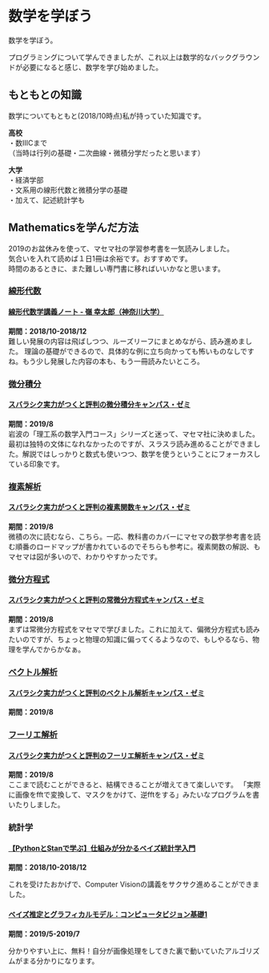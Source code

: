 # 数学を学ぼう

数学を学ぼう。

プログラミングについて学んできましたが、これ以上は数学的なバックグラウンドが必要になると感じ、数学を学び始めました。

## もともとの知識

数学についてもともと(2018/10時点)私が持っていた知識です。

<b>高校</b><br/>
・数ⅢCまで<br/>
（当時は行列の基礎・二次曲線・微積分学だったと思います）

<b>大学</b><br/>
・経済学部<br/>
・文系用の線形代数と微積分学の基礎<br/>
・加えて、記述統計学も<br/>

## Mathematicsを学んだ方法

2019のお盆休みを使って、マセマ社の学習参考書を一気読みしました。<br/>
気合いを入れて読めば１日1冊は余裕です。おすすめです。<br/>
時間のあるときに、また難しい専門書に移ればいいかなと思います。<br/>

### <a href='https://en.wikipedia.org/wiki/Linear_algebra'>線形代数</a>

#### <a href='http://www.math.kanagawa-u.ac.jp/mine/linear_alg/index.html'>線形代数学講義ノート - 嶺 幸太郎（神奈川大学）</a>
<b>期間：2018/10-2018/12</b><br/>
難しい発展の内容は飛ばしつつ、ルーズリーフにまとめながら、読み進めました。
理論の基礎ができるので、具体的な例に立ち向かっても怖いものなしですね。もう少し発展した内容の本も、もう一冊読みたいところ。

### <a href="https://ja.wikipedia.org/wiki/%E5%BE%AE%E5%88%86%E7%A9%8D%E5%88%86%E5%AD%A6">微分積分</a>
#### <a href="https://www.amazon.co.jp/%E3%82%B9%E3%83%90%E3%83%A9%E3%82%B7%E3%82%AF%E5%AE%9F%E5%8A%9B%E3%81%8C%E3%81%A4%E3%81%8F%E3%81%A8%E8%A9%95%E5%88%A4%E3%81%AE%E5%BE%AE%E5%88%86%E7%A9%8D%E5%88%86%E3%82%AD%E3%83%A3%E3%83%B3%E3%83%91%E3%82%B9%E3%83%BB%E3%82%BC%E3%83%9F%E2%80%95%E5%A4%A7%E5%AD%A6%E3%81%AE%E6%95%B0%E5%AD%A6%E3%81%8C%E3%81%93%E3%82%93%E3%81%AA%E3%81%AB%E5%88%86%E3%81%8B%E3%82%8B-%E5%8D%98%E4%BD%8D%E3%81%AA%E3%82%93%E3%81%A6%E6%A5%BD%E3%81%AB%E5%8F%96%E3%82%8C%E3%82%8B-%E9%A6%AC%E5%A0%B4-%E6%95%AC%E4%B9%8B/dp/4866150904/ref=pd_lpo_sbs_14_t_1?_encoding=UTF8&psc=1&refRID=MZM9FCYNK967F9QRT9Y9">スバラシク実力がつくと評判の微分積分キャンパス・ゼミ</a>
<b>期間：2019/8</b><br/>
岩波の「理工系の数学入門コース」シリーズと迷って、マセマ社に決めました。最初は独特の文体になれなかったのですが、スラスラ読み進めることができました。解説ではしっかりと数式も使いつつ、数学を使うということにフォーカスしている印象です。

### <a href="https://en.wikipedia.org/wiki/Complex_analysis">複素解析</a>
#### <a href="https://www.amazon.co.jp/%E3%82%B9%E3%83%90%E3%83%A9%E3%82%B7%E3%82%AF%E5%AE%9F%E5%8A%9B%E3%81%8C%E3%81%A4%E3%81%8F%E3%81%A8%E8%A9%95%E5%88%A4%E3%81%AE%E8%A4%87%E7%B4%A0%E9%96%A2%E6%95%B0%E3%82%AD%E3%83%A3%E3%83%B3%E3%83%91%E3%82%B9%E3%83%BB%E3%82%BC%E3%83%9F%E2%80%95%E5%A4%A7%E5%AD%A6%E3%81%AE%E6%95%B0%E5%AD%A6%E3%81%8C%E3%81%93%E3%82%93%E3%81%AA%E3%81%AB%E5%88%86%E3%81%8B%E3%82%8B-%E5%8D%98%E4%BD%8D%E3%81%AA%E3%82%93%E3%81%A6%E6%A5%BD%E3%81%AB%E5%8F%96%E3%82%8C%E3%82%8B-%E9%A6%AC%E5%A0%B4-%E6%95%AC%E4%B9%8B/dp/486615103X/ref=pd_sbs_14_14?_encoding=UTF8&pd_rd_i=486615103X&pd_rd_r=0c8de90f-2922-477f-bd73-377e453e78ad&pd_rd_w=2voZv&pd_rd_wg=8i3hb&pf_rd_p=ad2ea29d-ea11-483c-9db2-6b5875bb9b73&pf_rd_r=9S60MCBS6ZATA5SY1GVX&psc=1&refRID=9S60MCBS6ZATA5SY1GVX">スバラシク実力がつくと評判の複素関数キャンパス・ゼミ</a>
<b>期間：2019/8</b><br/>
微積の次に読むなら、こちら。一応、教科書のカバーにマセマの数学参考書を読む順番のロードマップが書かれているのでそちらも参考に。複素関数の解説、もマセマは図が多いので、わかりやすかったです。

### <a href="https://en.wikipedia.org/wiki/Differential_equation">微分方程式</a>
#### <a href="https://www.amazon.co.jp/%E3%82%B9%E3%83%90%E3%83%A9%E3%82%B7%E3%82%AF%E5%AE%9F%E5%8A%9B%E3%81%8C%E3%81%A4%E3%81%8F%E3%81%A8%E8%A9%95%E5%88%A4%E3%81%AE%E5%B8%B8%E5%BE%AE%E5%88%86%E6%96%B9%E7%A8%8B%E5%BC%8F%E3%82%AD%E3%83%A3%E3%83%B3%E3%83%91%E3%82%B9%E3%83%BB%E3%82%BC%E3%83%9F%E2%80%95%E5%A4%A7%E5%AD%A6%E3%81%AE%E6%95%B0%E5%AD%A6%E3%81%8C%E3%81%93%E3%82%93%E3%81%AA%E3%81%AB%E5%88%86%E3%81%8B%E3%82%8B-%E5%8D%98%E4%BD%8D%E3%81%AA%E3%82%93%E3%81%A6%E6%A5%BD%E3%81%AB%E5%8F%96%E3%82%8C%E3%82%8B-%E9%A6%AC%E5%A0%B4-%E6%95%AC%E4%B9%8B/dp/4866150912/ref=pd_bxgy_14_img_2/358-3247182-8583441?_encoding=UTF8&pd_rd_i=4866150912&pd_rd_r=379588c7-133a-4094-85f0-81b509bce8a0&pd_rd_w=M3sJM&pd_rd_wg=klJI4&pf_rd_p=2d39d87c-5ff4-47a9-a2d0-79fb936a2d97&pf_rd_r=PN47DW6ZYVVM5G8NEM51&psc=1&refRID=PN47DW6ZYVVM5G8NEM51">スバラシク実力がつくと評判の常微分方程式キャンパス・ゼミ</a>
<b>期間：2019/8</b><br/>
まずは常微分方程式をマセマで学びました。これに加えて、偏微分方程式も読みたいのですが、ちょっと物理の知識に偏ってくるようなので、もしやるなら、物理を学んでからかなぁ。

### <a href="https://en.wikipedia.org/wiki/Vector_calculus">ベクトル解析</a>
#### <a href="https://www.amazon.co.jp/%E3%82%B9%E3%83%90%E3%83%A9%E3%82%B7%E3%82%AF%E5%AE%9F%E5%8A%9B%E3%81%8C%E3%81%A4%E3%81%8F%E3%81%A8%E8%A9%95%E5%88%A4%E3%81%AE%E3%83%99%E3%82%AF%E3%83%88%E3%83%AB%E8%A7%A3%E6%9E%90%E3%82%AD%E3%83%A3%E3%83%B3%E3%83%91%E3%82%B9%E3%83%BB%E3%82%BC%E3%83%9F%E2%80%95%E5%A4%A7%E5%AD%A6%E3%81%AE%E6%95%B0%E5%AD%A6%E3%81%8C%E3%81%93%E3%82%93%E3%81%AA%E3%81%AB%E5%88%86%E3%81%8B%E3%82%8B-%E5%8D%98%E4%BD%8D%E3%81%AA%E3%82%93%E3%81%A6%E6%A5%BD%E3%81%AB%E5%8F%96%E3%82%8C%E3%82%8B-%E9%A6%AC%E5%A0%B4-%E6%95%AC%E4%B9%8B/dp/486615070X/ref=pd_sbs_14_5/358-3247182-8583441?_encoding=UTF8&pd_rd_i=486615070X&pd_rd_r=77e81718-a14a-445b-9000-6f30821469ff&pd_rd_w=O7OkM&pd_rd_wg=5KUV0&pf_rd_p=ad2ea29d-ea11-483c-9db2-6b5875bb9b73&pf_rd_r=T7KAV860SCRB98JMBK15&psc=1&refRID=T7KAV860SCRB98JMBK15">スバラシク実力がつくと評判のベクトル解析キャンパス・ゼミ</a>
<b>期間：2019/8</b><br/>

### <a href="https://en.wikipedia.org/wiki/Fourier_analysis">フーリエ解析</a>
#### <a href="https://www.amazon.co.jp/%E3%82%B9%E3%83%90%E3%83%A9%E3%82%B7%E3%82%AF%E5%AE%9F%E5%8A%9B%E3%81%8C%E3%81%A4%E3%81%8F%E3%81%A8%E8%A9%95%E5%88%A4%E3%81%AE%E3%83%95%E3%83%BC%E3%83%AA%E3%82%A8%E8%A7%A3%E6%9E%90%E3%82%AD%E3%83%A3%E3%83%B3%E3%83%91%E3%82%B9%E3%83%BB%E3%82%BC%E3%83%9F%E2%80%95%E5%A4%A7%E5%AD%A6%E3%81%AE%E6%95%B0%E5%AD%A6%E3%81%8C%E3%81%93%E3%82%93%E3%81%AA%E3%81%AB%E5%88%86%E3%81%8B%E3%82%8B-%E5%8D%98%E4%BD%8D%E3%81%AA%E3%82%93%E3%81%A6%E6%A5%BD%E3%81%AB%E5%8F%96%E3%82%8C%E3%82%8B-%E9%A6%AC%E5%A0%B4-%E6%95%AC%E4%B9%8B/dp/4866150920/ref=pd_sbs_14_4/358-3247182-8583441?_encoding=UTF8&pd_rd_i=4866150920&pd_rd_r=77e81718-a14a-445b-9000-6f30821469ff&pd_rd_w=O7OkM&pd_rd_wg=5KUV0&pf_rd_p=ad2ea29d-ea11-483c-9db2-6b5875bb9b73&pf_rd_r=T7KAV860SCRB98JMBK15&psc=1&refRID=T7KAV860SCRB98JMBK15">スバラシク実力がつくと評判のフーリエ解析キャンパス・ゼミ</a>
<b>期間：2019/8</b><br/>
ここまで読むことができると、結構できることが増えてきて楽しいです。
「実際に画像をfftで変換して、マスクをかけて、逆fftをする」みたいなプログラムを書いたりしました。

### 統計学
#### <a href="https://www.udemy.com/pythonstan">【PythonとStanで学ぶ】仕組みが分かるベイズ統計学入門</a>

<b>期間：2018/10-2018/12</b>

これを受けたおかげで、Computer Visionの講義をサクサク進めることができました。

#### <a href="https://www.udemy.com/computervision/">ベイズ推定とグラフィカルモデル：コンピュータビジョン基礎1</a>

<b>期間：2019/5-2019/7</b>

分かりやすい上に、無料！自分が画像処理をしてきた裏で動いていたアルゴリズムがまる分かりになります。
